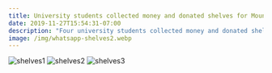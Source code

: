 ```yaml
---
title: University students collected money and donated shelves for Mount Hira School. 
date: 2019-11-27T15:54:31-07:00
description: "Four university students collected money and donated shelves for all the classrooms of Mount Hira School. May Allah accept their thoughtful contribution."
image: /img/whatsapp-shelves2.webp
---
```


![shelves1](/img/whatsapp-shelves1.webp)
![shelves2](/img/whatsapp-shelves2.webp)
![shelves3](/img/whatsapp-shelves3.webp)